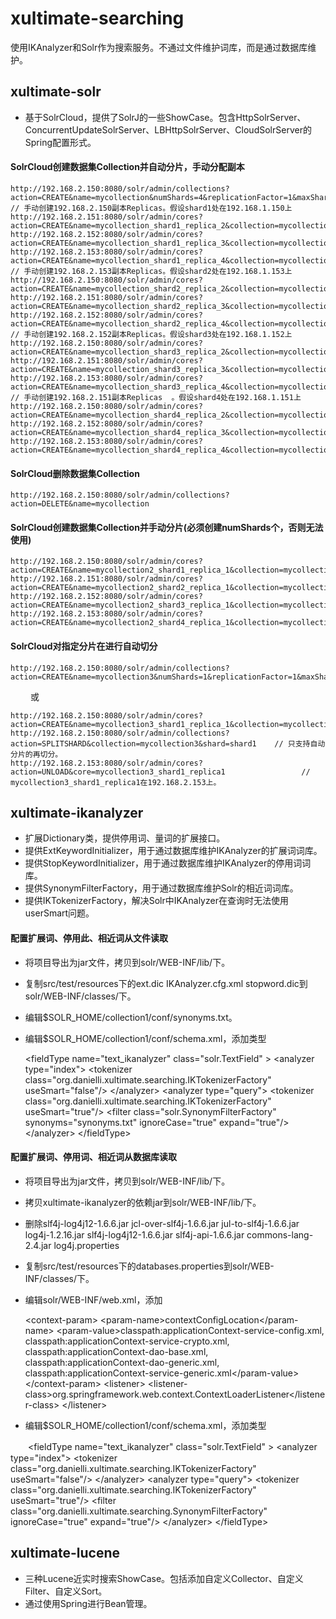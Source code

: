 # xultimate-searching #

使用IKAnalyzer和Solr作为搜索服务。不通过文件维护词库，而是通过数据库维护。

## xultimate-solr ##

* 基于SolrCloud，提供了SolrJ的一些ShowCase。包含HttpSolrServer、ConcurrentUpdateSolrServer、LBHttpSolrServer、CloudSolrServer的Spring配置形式。

#### SolrCloud创建数据集Collection并自动分片，手动分配副本 ####

	http://192.168.2.150:8080/solr/admin/collections?action=CREATE&name=mycollection&numShards=4&replicationFactor=1&maxShardsPerNode=4	
	// 手动创建192.168.2.150副本Replicas。假设shard1处在192.168.1.150上
	http://192.168.2.151:8080/solr/admin/cores?action=CREATE&name=mycollection_shard1_replica_2&collection=mycollection&shard=shard1
	http://192.168.2.152:8080/solr/admin/cores?action=CREATE&name=mycollection_shard1_replica_3&collection=mycollection&shard=shard1
	http://192.168.2.153:8080/solr/admin/cores?action=CREATE&name=mycollection_shard1_replica_4&collection=mycollection&shard=shard1
	// 手动创建192.168.2.153副本Replicas。假设shard2处在192.168.1.153上
	http://192.168.2.150:8080/solr/admin/cores?action=CREATE&name=mycollection_shard2_replica_2&collection=mycollection&shard=shard2
	http://192.168.2.151:8080/solr/admin/cores?action=CREATE&name=mycollection_shard2_replica_3&collection=mycollection&shard=shard2
	http://192.168.2.152:8080/solr/admin/cores?action=CREATE&name=mycollection_shard2_replica_4&collection=mycollection&shard=shard2
	// 手动创建192.168.2.152副本Replicas。假设shard3处在192.168.1.152上
	http://192.168.2.150:8080/solr/admin/cores?action=CREATE&name=mycollection_shard3_replica_2&collection=mycollection&shard=shard3
	http://192.168.2.151:8080/solr/admin/cores?action=CREATE&name=mycollection_shard3_replica_3&collection=mycollection&shard=shard3
	http://192.168.2.153:8080/solr/admin/cores?action=CREATE&name=mycollection_shard3_replica_4&collection=mycollection&shard=shard3
	// 手动创建192.168.2.151副本Replicas	。假设shard4处在192.168.1.151上
	http://192.168.2.150:8080/solr/admin/cores?action=CREATE&name=mycollection_shard4_replica_2&collection=mycollection&shard=shard4
	http://192.168.2.152:8080/solr/admin/cores?action=CREATE&name=mycollection_shard4_replica_3&collection=mycollection&shard=shard4
	http://192.168.2.153:8080/solr/admin/cores?action=CREATE&name=mycollection_shard4_replica_4&collection=mycollection&shard=shard4

#### SolrCloud删除数据集Collection ####
	
	http://192.168.2.150:8080/solr/admin/collections?action=DELETE&name=mycollection
	
#### SolrCloud创建数据集Collection并手动分片(必须创建numShards个，否则无法使用) ####

	http://192.168.2.150:8080/solr/admin/cores?action=CREATE&name=mycollection2_shard1_replica_1&collection=mycollection2&shard=shard1&numShards=4
	http://192.168.2.151:8080/solr/admin/cores?action=CREATE&name=mycollection2_shard2_replica_1&collection=mycollection2&shard=shard2
	http://192.168.2.152:8080/solr/admin/cores?action=CREATE&name=mycollection2_shard3_replica_1&collection=mycollection2&shard=shard3
	http://192.168.2.153:8080/solr/admin/cores?action=CREATE&name=mycollection2_shard4_replica_1&collection=mycollection2&shard=shard4

#### SolrCloud对指定分片在进行自动切分 ####

	http://192.168.2.150:8080/solr/admin/collections?action=CREATE&name=mycollection3&numShards=1&replicationFactor=1&maxShardsPerNode=4	
　　
	或
	
	http://192.168.2.150:8080/solr/admin/cores?action=CREATE&name=mycollection3_shard1_replica_1&collection=mycollection3&shard=shard1&numShards=1
	http://192.168.2.150:8080/solr/admin/collections?action=SPLITSHARD&collection=mycollection3&shard=shard1	// 只支持自动分片的再切分。
	http://192.168.2.153:8080/solr/admin/cores?action=UNLOAD&core=mycollection3_shard1_replica1					// mycollection3_shard1_replica1在192.168.2.153上。

## xultimate-ikanalyzer ##

* 扩展Dictionary类，提供停用词、量词的扩展接口。
* 提供ExtKeywordInitializer，用于通过数据库维护IKAnalyzer的扩展词词库。
* 提供StopKeywordInitializer，用于通过数据库维护IKAnalyzer的停用词词库。
* 提供SynonymFilterFactory，用于通过数据库维护Solr的相近词词库。
* 提供IKTokenizerFactory，解决Solr中IKAnalyzer在查询时无法使用userSmart问题。

#### 配置扩展词、停用此、相近词从文件读取 ####

* 将项目导出为jar文件，拷贝到solr/WEB-INF/lib/下。
* 复制src/test/resources下的ext.dic IKAnalyzer.cfg.xml stopword.dic到solr/WEB-INF/classes/下。
* 编辑$SOLR_HOME/collection1/conf/synonyms.txt。
* 编辑$SOLR_HOME/collection1/conf/schema.xml，添加类型

 	\<fieldType name="text_ikanalyzer" class="solr.TextField" \>
		\<analyzer type="index"\>
            \<tokenizer class="org.danielli.xultimate.searching.IKTokenizerFactory" useSmart="false"/\>
        \</analyzer\> 
        \<analyzer type="query"\>
            \<tokenizer class="org.danielli.xultimate.searching.IKTokenizerFactory" useSmart="true"/\>
	    	\<filter class="solr.SynonymFilterFactory" synonyms="synonyms.txt" ignoreCase="true" expand="true"/\>
        \</analyzer\> 
    \</fieldType\>
    
#### 配置扩展词、停用词、相近词从数据库读取 ####

* 将项目导出为jar文件，拷贝到solr/WEB-INF/lib/下。
* 拷贝xultimate-ikanalyzer的依赖jar到solr/WEB-INF/lib/下。
* 删除slf4j-log4j12-1.6.6.jar jcl-over-slf4j-1.6.6.jar jul-to-slf4j-1.6.6.jar log4j-1.2.16.jar slf4j-log4j12-1.6.6.jar slf4j-api-1.6.6.jar commons-lang-2.4.jar log4j.properties
* 复制src/test/resources下的databases.properties到solr/WEB-INF/classes/下。
* 编辑solr/WEB-INF/web.xml，添加

	\<context-param\>
		\<param-name\>contextConfigLocation\</param-name\>
		\<param-value\>classpath:applicationContext-service-config.xml, classpath:applicationContext-service-crypto.xml, classpath:applicationContext-dao-base.xml, classpath:applicationContext-dao-generic.xml, classpath:applicationContext-service-generic.xml\</param-value\>
	\</context-param\>
	\<listener\>
		\<listener-class\>org.springframework.web.context.ContextLoaderListener\</listener-class\>
	\</listener\>
	
* 编辑$SOLR_HOME/collection1/conf/schema.xml，添加类型

　　\<fieldType name="text_ikanalyzer" class="solr.TextField" \>
		\<analyzer type="index"\>
            \<tokenizer class="org.danielli.xultimate.searching.IKTokenizerFactory" useSmart="false"/\>
        \</analyzer\> 
        \<analyzer type="query"\>
            \<tokenizer class="org.danielli.xultimate.searching.IKTokenizerFactory" useSmart="true"/\>
	    \<filter class="org.danielli.xultimate.searching.SynonymFilterFactory" ignoreCase="true" expand="true"/\>
        \</analyzer\> 
    \</fieldType\>


## xultimate-lucene ##

* 三种Lucene近实时搜索ShowCase。包括添加自定义Collector、自定义Filter、自定义Sort。
* 通过使用Spring进行Bean管理。

